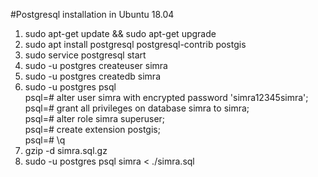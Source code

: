 #Postgresql installation in Ubuntu 18.04
1. sudo apt-get update && sudo apt-get upgrade
2. sudo apt install postgresql postgresql-contrib postgis 
3. sudo service postgresql start
4. sudo -u postgres createuser simra
5. sudo -u postgres createdb simra
6. sudo -u postgres psql <br />
    psql=# alter user simra with encrypted password 'simra12345simra'; <br />
    psql=# grant all privileges on database simra to simra;  <br />
    psql=# alter role simra superuser;  <br />
    psql=# create extension postgis;  <br />
    psql=# \q  <br />
7. gzip -d simra.sql.gz 
8. sudo -u postgres psql simra < ./simra.sql
